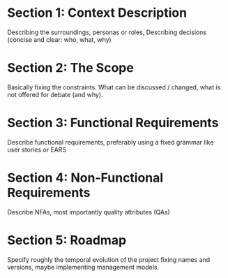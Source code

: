 # Section 1: Context Description
Describing the surroundings, personas or roles, Describing decisions (concise and clear: who, what, why)

# Section 2: The Scope 
Basically fixing the constraints. What can be discussed / changed, what is not offered for debate (and why).

# Section 3: Functional Requirements
Describe functional requirements, preferably using a fixed grammar like user stories or EARS

# Section 4: Non-Functional Requirements
Describe NFAs, most importantly quality attributes (QAs)

# Section 5: Roadmap
Specify roughly the temporal evolution of the project fixing names and versions, maybe implementing management models.
